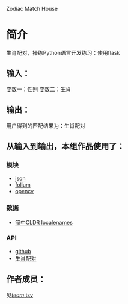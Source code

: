Zodiac Match House


		
# 简介 
生肖配对，操练Python语言开发练习：使用flask



## 输入：
变数一：性别
变数二：生肖
## 输出：
用户得到的匹配结果为：生肖配对
## 从输入到输出，本组作品使用了：
### 模块
* [json](https://github.com/tobscure/json-api)
* [folium](https://github.com/python-visualization/folium)
* [opencv](http://opencv.org/)
### 数据
* [简中CLDR localenames](https://github.com/unicode-cldr/cldr-localenames-modern/blob/master/main/zh-Hans/territories.json)
### API
* [github](https://api.github.com/)
* [生肖配对](http://api.avatardata.cn/ShengXiaoPeiDui/Lookup)
## 作者成员：
见[_team_.tsv](_team_.tsv)


